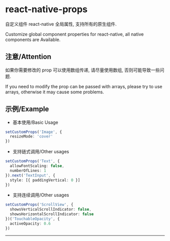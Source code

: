 # react-native-props

自定义组件 react-native 全局属性, 支持所有的原生组件.

Customize global component properties for react-native, all native components are Available.

## 注意/Attention

如果你需要修改的 prop 可以使用数组传递, 请尽量使用数组, 否则可能导致一些问题.

If you need to modify the prop can be passed with arrays, please try to use arrays, otherwise it may cause some problems.

## 示例/Example

- 基本使用/Basic Usage

```typescript
setCustomProps('Image', {
  resizeMode: 'cover'
})
```

- 支持链式调用/Other usages

```typescript
setCustomProps('Text', {
  allowFontScaling: false,
  numberOfLines: 1
}).next('TextInput', {
  style: [{ paddingVertical: 0 }]
})
```

- 支持连续调用/Other usages

```typescript
setCustomProps('ScrollView', {
  showsVerticalScrollIndicator: false,
  showsHorizontalScrollIndicator: false
})('TouchableOpacity', {
  activeOpacity: 0.6
})
```

---
